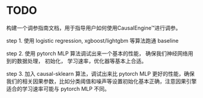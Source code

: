 # TODO

构建一个调参指南文档，用于指导用户如何使用CausalEngine™进行调参。

step 1. 使用 logistic regression, xgboost/lightgbm 等算法跑通 baseline

step 2. 使用 pytorch MLP 算法调试出来一个基本的性能， 确保我们神经网络用到的数据处理， 初始化， 学习速率，优化器等基本上合适。 

step 3. 加入 causal-sklearn 算法，调试出来比 pytorch MLP 更好的性能，确保我们的相关因果参数，比如分类阈值和噪声等设置初始化基本正确，注意因果引擎适合的学习速率可能与 pytorch MLP 不同。 


